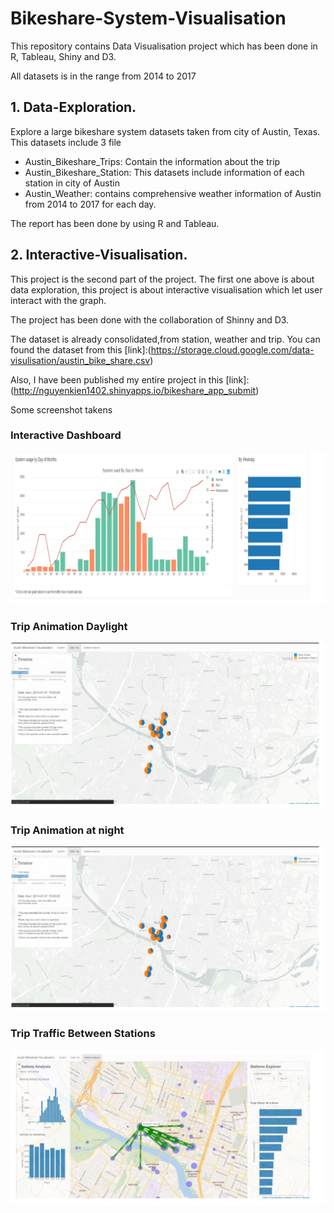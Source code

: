 # Bikeshare-System-Visualisation
This repository contains Data Visualisation project which has been done in R, Tableau, Shiny and D3.

All datasets is in the range from 2014 to 2017

## 1. Data-Exploration.
Explore a large bikeshare system datasets taken from city of Austin, Texas. This datasets include 3 file
  -  Austin_Bikeshare_Trips: Contain the information about the trip
  -  Austin_Bikeshare_Station: This datasets include information of each station in city of Austin
  -  Austin_Weather: contains comprehensive weather information of Austin from 2014 to 2017 for each day.

The report has been done by using R and Tableau.

## 2.  Interactive-Visualisation.
This project is the second part of the project. The first one above is about data exploration, this project is about interactive visualisation which let user interact with the graph.

The project has been done with the collaboration of Shinny and D3.

The dataset is already consolidated,from station, weather and trip. You can found the dataset from this [link]:(https://storage.cloud.google.com/data-visulisation/austin_bike_share.csv)

Also, I have been published my entire project in this [link]:(http://nguyenkien1402.shinyapps.io/bikeshare_app_submit)
  
Some screenshot takens

### Interactive Dashboard 

![Dashboard](/images/dashboard.png)

### Trip Animation Daylight
![Trip_Daylight](/images/trip_animation_2.png)

### Trip Animation at night
![Trip_Night](/images/trip_animation_2.png)

### Trip Traffic Between Stations
![Trip_Traffic](/images/trip_animation_3.png)
